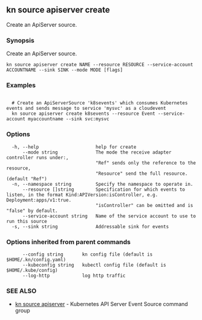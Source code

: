 ## kn source apiserver create

Create an ApiServer source.

### Synopsis

Create an ApiServer source.

```
kn source apiserver create NAME --resource RESOURCE --service-account ACCOUNTNAME --sink SINK --mode MODE [flags]
```

### Examples

```

  # Create an ApiServerSource 'k8sevents' which consumes Kubernetes events and sends message to service 'mysvc' as a cloudevent
  kn source apiserver create k8sevents --resource Event --service-account myaccountname --sink svc:mysvc
```

### Options

```
  -h, --help                     help for create
      --mode string              The mode the receive adapter controller runs under:,
                                 "Ref" sends only the reference to the resource,
                                 "Resource" send the full resource. (default "Ref")
  -n, --namespace string         Specify the namespace to operate in.
      --resource []string        Specification for which events to listen, in the format Kind:APIVersion:isController, e.g. Deployment:apps/v1:true.
                                 "isController" can be omitted and is "false" by default.
      --service-account string   Name of the service account to use to run this source
  -s, --sink string              Addressable sink for events
```

### Options inherited from parent commands

```
      --config string       kn config file (default is $HOME/.kn/config.yaml)
      --kubeconfig string   kubectl config file (default is $HOME/.kube/config)
      --log-http            log http traffic
```

### SEE ALSO

* [kn source apiserver](kn_source_apiserver.md)	 - Kubernetes API Server Event Source command group

